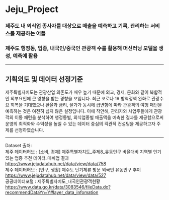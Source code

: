 # Jeju_Project

### 제주도 내 외식업 종사자를 대상으로 매출을 예측하고 기록, 관리하는 서비스를 제공하는 어플
### 제주도 행정동, 업종, 내국인/중국인 관광객 수를 활용해 머신러닝 모델을 생성, 예측에 활용

---
## 기획의도 및 데이터 선정기준
제주특별자치도는 관광산업 의존도가 매우 높기 때문에 외교, 경제, 문화와 같이 복합적인 외부요인에 큰 영향을 받는 경향을 보입니다. 최근 코로나 19 방역정책 완화로 관광수요 회복을 기대했으나 환율과 금리, 물가가 동시에 급변함에 따라 관광객의 여행 패턴을 예측하는 것은 여전히 쉽지 않은 실정입니다. 이에 착안해, 관리자와 사업주들에게 관광객의 이동 패턴을 분석하여 행정동별, 외식업종별 매출액을 예측한 결과를 제공함으로써 운영의 최적화와 수익성을 높일 수 있는 데이터 중심의 객관적 컨설팅을 제공하고자 주제를 선정하였습니다.

---
Dataset 출처:   
제주 데이터허브 : [소비, 경제] 제주특별자치도_주제8_유동인구 비율대비 지역별 인기있는 업종 추천 데이터_매쉬업 결과
	https://www.jejudatahub.net/data/view/data/758  
제주 데이터허브 : [인구, 생활] 제주도 단기체류 방문 외국인 유동인구 추이
https://www.jejudatahub.net/data/view/data/527  
공공데이터포털 : 제주특별자치도_내국인관광객현황
https://www.data.go.kr/data/3083546/fileData.do?recommendDataYn=Y#layer_data_infomation

